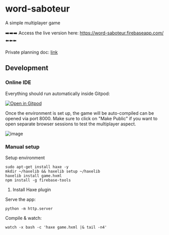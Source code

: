 # word-saboteur
A simple multiplayer game

➡️➡️➡️ Access the live version here: https://word-saboteur.firebaseapp.com/ ⬅️⬅️⬅️

Private planning doc: [link](https://docs.google.com/document/d/1tzyN-0zFsLCdB-iU8C7i5HAIANgV_OETaDwRVNMIV5Q/edit)

## Development

### Online IDE

Everything should run automatically inside Gitpod:

[![Open in Gitpod](https://gitpod.io/button/open-in-gitpod.svg)](https://gitpod.io/#https://github.com/zommerfelds/word-saboteur)

Once the environment is set up, the game will be auto-compiled can be opened via port 8000. Make sure to click on "Make Public" if you want to open separate browser sessions to test the multiplayer aspect.

![image](https://user-images.githubusercontent.com/1260622/179604035-fb7ca8d4-3845-4676-b4db-7a6df8a5b70a.png)

### Manual setup

Setup environment
```
sudo apt-get install haxe -y
mkdir ~/haxelib && haxelib setup ~/haxelib
haxelib install game.hxml
npm install -g firebase-tools
```

1. Install Haxe plugin

Serve the app:
```
python -m http.server
```

Compile & watch:
```
watch -x bash -c 'haxe game.hxml |& tail -n4'
```